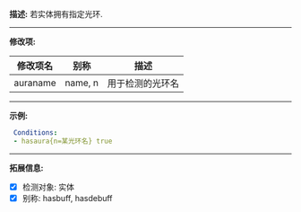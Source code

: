 **描述:** 若实体拥有指定光环.

---

**修改项:**

| 修改项名  | 别称           | 描述                      |
| --------- | -------------- | ------------------------- |
| auraname | name, n | 用于检测的光环名 |

---

**示例:**

```yaml
 Conditions:
 - hasaura{n=某光环名} true
```

---

**拓展信息:**

- [x] 检测对象: 实体
- [x] 别称: hasbuff, hasdebuff